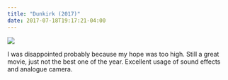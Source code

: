 ```yaml
---
title: "Dunkirk (2017)"
date: 2017-07-18T19:17:21-04:00
---
```


![](http://www.the-leaky-cauldron.org/wp-content/uploads/assets/dunkirk.png)

I was disappointed probably because my hope was too high. Still a great movie, just not the best one of the year. Excellent usage of sound effects and analogue camera.
